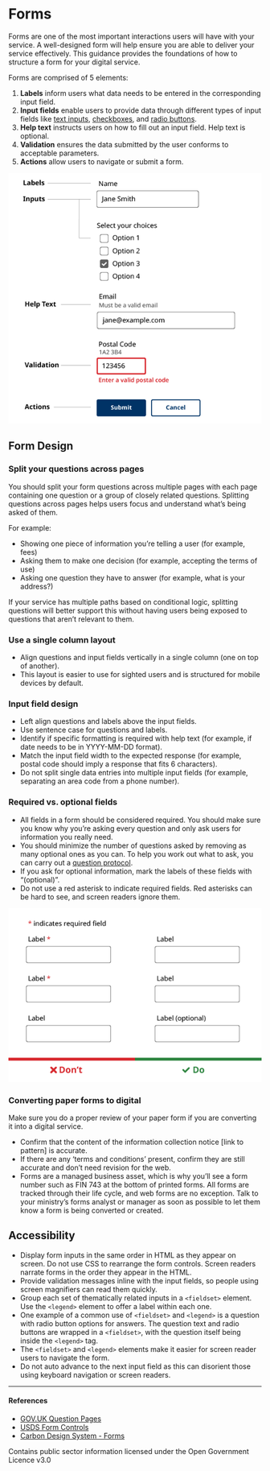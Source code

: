 # Forms
Forms are one of the most important interactions users will have with your service. A well-designed form will help ensure you are able to deliver your service effectively. This guidance provides the foundations of how to structure a form for your digital service.

Forms are comprised of 5 elements:
1. **Labels** inform users what data needs to be entered in the corresponding input field.
2. **Input fields** enable users to provide data through different types of input fields like [text inputs](https://developer.gov.bc.ca/Design-System/Text-Input), [checkboxes](https://developer.gov.bc.ca/Design-System/Checkbox), and [radio buttons](https://developer.gov.bc.ca/Design-System/Radio-Button).
3. **Help text** instructs users on how to fill out an input field. Help text is optional.
4. **Validation** ensures the data submitted by the user conforms to acceptable parameters.
5. **Actions** allow users to navigate or submit a form.

![Example of form elements showing placement of labels, input fields, help text, validation, and actions](./Form-structure.png)

## Form Design

### Split your questions across pages
You should split your form questions across multiple pages with each page containing one question or a group of closely related questions. Splitting questions across pages helps users focus and understand what’s being asked of them.

For example:
* Showing one piece of information you’re telling a user (for example, fees)
* Asking them to make one decision (for example, accepting the terms of use)
* Asking one question they have to answer (for example, what is your address?)

If your service has multiple paths based on conditional logic, splitting questions will better support this without having users being exposed to questions that aren’t relevant to them.

### Use a single column layout
* Align questions and input fields vertically in a single column (one on top of another).
* This layout is easier to use for sighted users and is structured for mobile devices by default.

### Input field design
* Left align questions and labels above the input fields.
* Use sentence case for questions and labels.
* Identify if specific formatting is required with help text (for example, if date needs to be in YYYY-MM-DD format).
* Match the input field width to the expected response (for example, postal code should imply a response that fits 6 characters).
* Do not split single data entries into multiple input fields (for example, separating an area code from a phone number).

### Required vs. optional fields
* All fields in a form should be considered required. You should make sure you know why you’re asking every question and only ask users for information you really need.
* You should minimize the number of questions asked by removing as many optional ones as you can. To help you work out what to ask, you can carry out a [question protocol](https://www.uxmatters.com/mt/archives/2010/06/the-question-protocol-how-to-make-sure-every-form-field-is-necessary.php).
* If you ask for optional information, mark the labels of these fields with “(optional)”.
* Do not use a red asterisk to indicate required fields. Red asterisks can be hard to see, and screen readers ignore them.

![Two examples of form layouts. Left image shows two form fields with red asterisks indicating required fields with a caption underneath saying "Don't". Right image shows form fields with only one option indicating "optional" with a caption underneath saying "Do"](optional-example.png)

### Converting paper forms to digital
Make sure you do a proper review of your paper form if you are converting it into a digital service.
* Confirm that the content of the information collection notice [link to pattern] is accurate.
* If there are any ‘terms and conditions’ present, confirm they are still accurate and don’t need revision for the web.
* Forms are a managed business asset, which is why you’ll see a form number such as FIN 743 at the bottom of printed forms. All forms are tracked through their life cycle, and web forms are no exception. Talk to your ministry’s forms analyst or manager as soon as possible to let them know a form is being converted or created.

## Accessibility
* Display form inputs in the same order in HTML as they appear on screen. Do not use CSS to rearrange the form controls. Screen readers narrate forms in the order they appear in the HTML.
* Provide validation messages inline with the input fields, so people using screen magnifiers can read them quickly.
* Group each set of thematically related inputs in a `<fieldset>` element. Use the `<legend>` element to offer a label within each one.
* One example of a common use of `<fieldset>` and `<legend>` is a question with radio button options for answers. The question text and radio buttons are wrapped in a `<fieldset>`, with the question itself being inside the `<legend>` tag.
* The `<fieldset>` and `<legend>` elements make it easier for screen reader users to navigate the form.
* Do not auto advance to the next input field as this can disorient those using keyboard navigation or screen readers.

---
#### References
* [GOV.UK Question Pages](https://design-system.service.gov.uk/patterns/question-pages/)
* [USDS Form Controls](https://v2.designsystem.digital.gov/components/form-controls/)
* [Carbon Design System - Forms](https://www.carbondesignsystem.com/components/form/usage)

Contains public sector information licensed under the Open Government Licence v3.0
